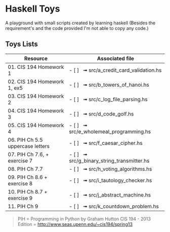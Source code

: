 # Haskell Toys

A playground with small scripts created by learning haskell (Besides the requirement's and the code provided I'm not able to copy any code.)

## Toys Lists
Resource  | Associated file
----------|----------------
01. CIS 194 Homework 1 | - [ ] &nbsp; ➟  src/a_credit_card_validation.hs
02. CIS 194 Homework 1, ex5 | - [ ] &nbsp; ➟ src/b_towers_of_hanoi.hs
03. CIS 194 Homework 2 | - [ ] &nbsp; ➟ src/c_log_file_parsing.hs
04. CIS 194 Homework 3 | - [ ] &nbsp; ➟ src/d_code_golf.hs
05. CIS 194 Homework 4 | - [ ] &nbsp; ➟ src/e_wholemeal_programming.hs
06. PIH Ch 5.5 uppercase letters| - [ ] &nbsp; ➟ src/f_caesar_cipher.hs
07. PIH Ch 7.6, + exercise 7 | - [ ] &nbsp; ➟ src/g_binary_string_transmitter.hs
08. PIH Ch 7.7 | - [ ] &nbsp; ➟ src/h_voting_algorithms.hs
09. PIH Ch 8.6 + exercise 8 | - [ ] &nbsp; ➟ src/i_tautology_checker.hs
10. PIH Ch 8.7 + exercise 9 | - [ ] &nbsp; ➟ src/j_abstract_machine.hs
11. PIH Ch 9 | - [ ] &nbsp; ➟ src/k_countdown_problem.hs

> PIH = Programming in Python by Graham Hutton
> CIS 194 - 2013 Edition = http://www.seas.upenn.edu/~cis194/spring13